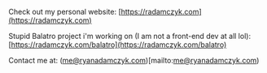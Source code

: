 Check out my personal website: [https://radamczyk.com](https://radamczyk.com)

Stupid Balatro project i'm working on (I am not a front-end dev at all lol): [https://radamczyk.com/balatro](https://radamczyk.com/balatro)

Contact me at: (me@ryanadamczyk.com)[mailto:me@ryanadamczyk.com)
